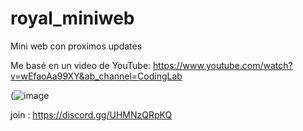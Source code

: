 # royal_miniweb
Mini web con proximos updates

Me basé en un video de YouTube: https://www.youtube.com/watch?v=wEfaoAa99XY&ab_channel=CodingLab

(![image](https://user-images.githubusercontent.com/94291066/167297216-2c9fa126-cb8a-4705-8a42-4fcdab50f94a.png)

join : https://discord.gg/UHMNzQRpKQ

